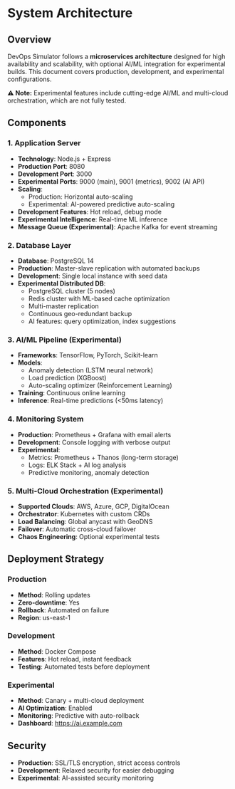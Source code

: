 # System Architecture

## Overview
DevOps Simulator follows a **microservices architecture** designed for high availability and scalability, with optional AI/ML integration for experimental builds. This document covers production, development, and experimental configurations.

**⚠️ Note:** Experimental features include cutting-edge AI/ML and multi-cloud orchestration, which are not fully tested.

## Components

### 1. Application Server
- **Technology**: Node.js + Express
- **Production Port**: 8080
- **Development Port**: 3000
- **Experimental Ports**: 9000 (main), 9001 (metrics), 9002 (AI API)
- **Scaling**:
  - Production: Horizontal auto-scaling
  - Experimental: AI-powered predictive auto-scaling
- **Development Features**: Hot reload, debug mode
- **Experimental Intelligence**: Real-time ML inference
- **Message Queue (Experimental)**: Apache Kafka for event streaming

### 2. Database Layer
- **Database**: PostgreSQL 14
- **Production**: Master-slave replication with automated backups
- **Development**: Single local instance with seed data
- **Experimental Distributed DB**:
  - PostgreSQL cluster (5 nodes)
  - Redis cluster with ML-based cache optimization
  - Multi-master replication
  - Continuous geo-redundant backup
  - AI features: query optimization, index suggestions

### 3. AI/ML Pipeline (Experimental)
- **Frameworks**: TensorFlow, PyTorch, Scikit-learn
- **Models**: 
  - Anomaly detection (LSTM neural network)
  - Load prediction (XGBoost)
  - Auto-scaling optimizer (Reinforcement Learning)
- **Training**: Continuous online learning
- **Inference**: Real-time predictions (<50ms latency)

### 4. Monitoring System
- **Production**: Prometheus + Grafana with email alerts
- **Development**: Console logging with verbose output
- **Experimental**:
  - Metrics: Prometheus + Thanos (long-term storage)
  - Logs: ELK Stack + AI log analysis
  - Predictive monitoring, anomaly detection

### 5. Multi-Cloud Orchestration (Experimental)
- **Supported Clouds**: AWS, Azure, GCP, DigitalOcean
- **Orchestrator**: Kubernetes with custom CRDs
- **Load Balancing**: Global anycast with GeoDNS
- **Failover**: Automatic cross-cloud failover
- **Chaos Engineering**: Optional experimental tests

## Deployment Strategy

### Production
- **Method**: Rolling updates
- **Zero-downtime**: Yes
- **Rollback**: Automated on failure
- **Region**: us-east-1

### Development
- **Method**: Docker Compose
- **Features**: Hot reload, instant feedback
- **Testing**: Automated tests before deployment

### Experimental
- **Method**: Canary + multi-cloud deployment
- **AI Optimization**: Enabled
- **Monitoring**: Predictive with auto-rollback
- **Dashboard**: https://ai.example.com

## Security
- **Production**: SSL/TLS encryption, strict access controls
- **Development**: Relaxed security for easier debugging
- **Experimental**: AI-assisted security monitoring
